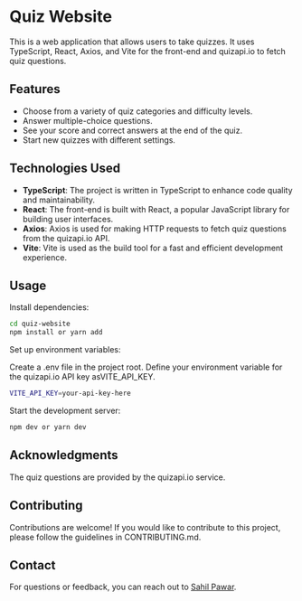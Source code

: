 # Quiz Website

This is a web application that allows users to take quizzes. It uses TypeScript, React, Axios, and Vite for the front-end and quizapi.io to fetch quiz questions.

## Features

- Choose from a variety of quiz categories and difficulty levels.
- Answer multiple-choice questions.
- See your score and correct answers at the end of the quiz.
- Start new quizzes with different settings.

## Technologies Used

- **TypeScript**: The project is written in TypeScript to enhance code quality and maintainability.
- **React**: The front-end is built with React, a popular JavaScript library for building user interfaces.
- **Axios**: Axios is used for making HTTP requests to fetch quiz questions from the quizapi.io API.
- **Vite**: Vite is used as the build tool for a fast and efficient development experience.

## Usage

Install dependencies:

```bash
cd quiz-website
npm install or yarn add

```
Set up environment variables:

Create a .env file in the project root.
Define your environment variable for the quizapi.io API key asVITE_API_KEY.

```bash
VITE_API_KEY=your-api-key-here

```
Start the development server:
```bash
npm dev or yarn dev
```

## Acknowledgments
The quiz questions are provided by the quizapi.io service.

## Contributing
Contributions are welcome! If you would like to contribute to this project, please follow the guidelines in CONTRIBUTING.md.

## Contact
For questions or feedback, you can reach out to [Sahil Pawar](https://www.linkedin.com/in/sahil-pawar-016567217/).


